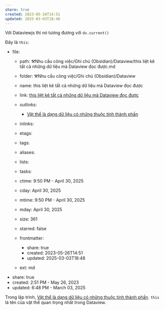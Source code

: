 ```yaml
---
share: true
created: 2023-05-26T14:51
updated: 2025-03-03T18:48
---
```

Với Dataviewjs thì nó tương đương với `dv.current()`

Đây là `this`:
- file:
    - path: ⚒️Nhu cầu công việc/Ghi chú (Obsidian)/Dataview/this liệt kê tất cả những dữ liệu mà Dataview đọc được.md
    - folder: ⚒️Nhu cầu công việc/Ghi chú (Obsidian)/Dataview
    - name: this liệt kê tất cả những dữ liệu mà Dataview đọc được
    - link: [this liệt kê tất cả những dữ liệu mà Dataview đọc được](⚒️Nhu%20cầu%20công%20việc/Ghi%20chú%20\(Obsidian\)/Dataview/this%20liệt%20kê%20tất%20cả%20những%20dữ%20liệu%20mà%20Dataview%20đọc%20được.md)
    - outlinks:
        - [Vật thể là dạng dữ liệu có những thuộc tính thành phần](✍️Lập%20trình/Khái%20niệm%20cơ%20bản%20và%20nguyên%20lý%20lập%20trình/Khái%20niệm%20cơ%20bản/Vật%20thể,%20lớp/Vật%20thể%20là%20dạng%20dữ%20liệu%20có%20những%20thuộc%20tính%20thành%20phần.md)
    - inlinks:
        
    - etags:
        
    - tags:
        
    - aliases:
        
    - lists:
        
    - tasks:
        
    - ctime: 9:50 PM - April 30, 2025
    - cday: April 30, 2025
    - mtime: 9:50 PM - April 30, 2025
    - mday: April 30, 2025
    - size: 361
    - starred: false
    - frontmatter:
        - share: true
        - created: 2023-05-26T14:51
        - updated: 2025-03-03T18:48
    - ext: md
- share: true
- created: 2:51 PM - May 26, 2023
- updated: 6:48 PM - March 03, 2025

Trong lập trình, [Vật thể là dạng dữ liệu có những thuộc tính thành phần](../../../%E2%9C%8D%EF%B8%8FL%E1%BA%ADp%20tr%C3%ACnh/Kh%C3%A1i%20ni%E1%BB%87m%20c%C6%A1%20b%E1%BA%A3n%20v%C3%A0%20nguy%C3%AAn%20l%C3%BD%20l%E1%BA%ADp%20tr%C3%ACnh/Kh%C3%A1i%20ni%E1%BB%87m%20c%C6%A1%20b%E1%BA%A3n/V%E1%BA%ADt%20th%E1%BB%83,%20l%E1%BB%9Bp/V%E1%BA%ADt%20th%E1%BB%83%20l%C3%A0%20d%E1%BA%A1ng%20d%E1%BB%AF%20li%E1%BB%87u%20c%C3%B3%20nh%E1%BB%AFng%20thu%E1%BB%99c%20t%C3%ADnh%20th%C3%A0nh%20ph%E1%BA%A7n.md). `this` là tên của vật thể quan trọng nhất trong Dataview.